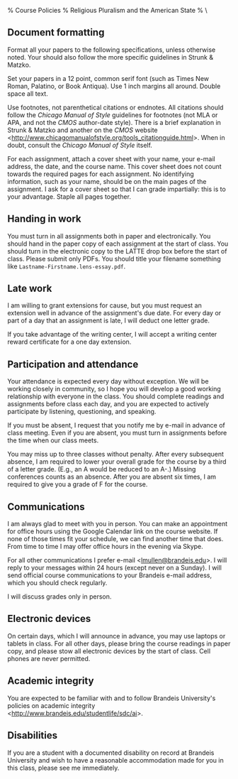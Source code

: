 % Course Policies
% Religious Pluralism and the American State
% \ 

## Document formatting

Format all your papers to the following specifications, unless otherwise
noted. Your should also follow the more specific guidelines in Strunk &
Matzko.

Set your papers in a 12 point, common serif font (such as Times New
Roman, Palatino, or Book Antiqua). Use 1 inch margins all around. Double
space all text.

Use footnotes, not parenthetical citations or endnotes. All citations
should follow the *Chicago Manual of Style* guidelines for footnotes
(not MLA or APA, and not the *CMOS* author-date style). There is a brief
explanation in Strunk & Matzko and another on the *CMOS* website
<<http://www.chicagomanualofstyle.org/tools_citationguide.html>\>. When
in doubt, consult the *Chicago Manual of Style* itself.

For each assignment, attach a cover sheet with your name, your e-mail
address, the date, and the course name. This cover sheet does not count
towards the required pages for each assignment. No identifying
information, such as your name, should be on the main pages of the
assignment. I ask for a cover sheet so that I can grade impartially:
this is to your advantage. Staple all pages together.

## Handing in work

You must turn in all assignments both in paper and electronically. You
should hand in the paper copy of each assignment at the start of class.
You should turn in the electronic copy to the LATTE drop box before the
start of class. Please submit only PDFs. You should title your filename
something like `Lastname-Firstname.lens-essay.pdf`.

## Late work

I am willing to grant extensions for cause, but you must request an
extension well in advance of the assignment's due date. For every day or
part of a day that an assignment is late, I will deduct one letter
grade.

If you take advantage of the writing center, I will accept a writing
center reward certificate for a one day extension.

## Participation and attendance

Your attendance is expected every day without exception. We will be
working closely in community, so I hope you will develop a good working
relationship with everyone in the class. You should complete readings
and assignments before class each day, and you are expected to actively
participate by listening, questioning, and speaking.

If you must be absent, I request that you notify me by e-mail in advance
of class meeting. Even if you are absent, you must turn in assignments
before the time when our class meets.

You may miss up to three classes without penalty. After every subsequent
absence, I am required to lower your overall grade for the course by a
third of a letter grade. (E.g., an A would be reduced to an A-.) Missing
conferences counts as an absence. After you are absent six times, I am
required to give you a grade of F for the course.

## Communications

I am always glad to meet with you in person. You can make an appointment
for office hours using the Google Calendar link on the course website.
If none of those times fit your schedule, we can find another time that
does. From time to time I may offer office hours in the evening via
Skype.

For all other communications I prefer e-mail <<lmullen@brandeis.edu>\>.
I will reply to your messages within 24 hours (except never on a
Sunday). I will send official course communications to your Brandeis
e-mail address, which you should check regularly.

I will discuss grades only in person.

## Electronic devices

On certain days, which I will announce in advance, you may use laptops
or tablets in class. For all other days, please bring the course
readings in paper copy, and please stow all electronic devices by the
start of class. Cell phones are never permitted.

## Academic integrity

You are expected to be familiar with and to follow Brandeis University's
policies on academic integrity
<<http://www.brandeis.edu/studentlife/sdc/ai>\>.

## Disabilities

If you are a student with a documented disability on record at Brandeis
University and wish to have a reasonable accommodation made for you in
this class, please see me immediately.

